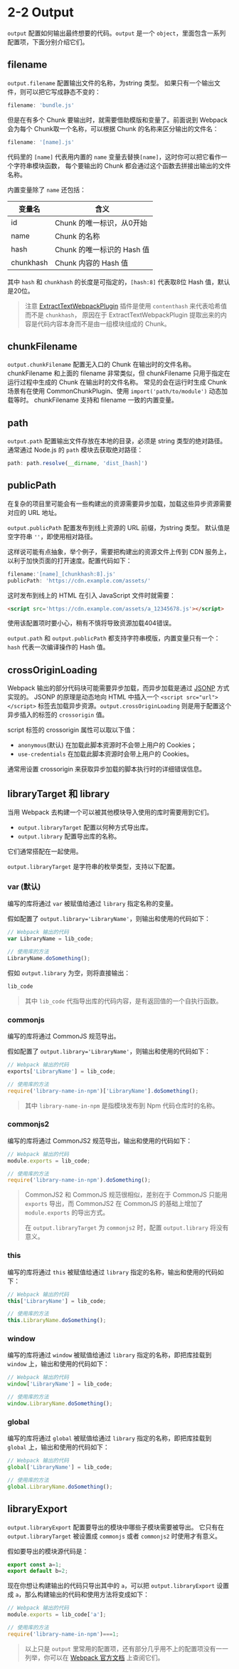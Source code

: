 # 2-2 Output

`output` 配置如何输出最终想要的代码。`output` 是一个 `object`，里面包含一系列配置项，下面分别介绍它们。

## filename

`output.filename` 配置输出文件的名称，为string 类型。 如果只有一个输出文件，则可以把它写成静态不变的：

```js
filename: 'bundle.js'
```

但是在有多个 Chunk 要输出时，就需要借助模版和变量了。前面说到 Webpack 会为每个 Chunk取一个名称，可以根据 Chunk 的名称来区分输出的文件名：

```js
filename: '[name].js'
```

代码里的 `[name]` 代表用内置的 `name` 变量去替换`[name]`，这时你可以把它看作一个字符串模块函数， 每个要输出的 Chunk 都会通过这个函数去拼接出输出的文件名称。

内置变量除了 `name` 还包括：

| 变量名    | 含义                       |
| --------- | -------------------------- |
| id        | Chunk 的唯一标识，从0开始  |
| name      | Chunk 的名称               |
| hash      | Chunk 的唯一标识的 Hash 值 |
| chunkhash | Chunk 内容的 Hash 值       |

其中 `hash` 和 `chunkhash` 的长度是可指定的，`[hash:8]` 代表取8位 Hash 值，默认是20位。

> 注意 [ExtractTextWebpackPlugin](https://github.com/webpack-contrib/extract-text-webpack-plugin) 插件是使用 `contenthash` 来代表哈希值而不是 `chunkhash`， 原因在于 ExtractTextWebpackPlugin 提取出来的内容是代码内容本身而不是由一组模块组成的 Chunk。

## chunkFilename

`output.chunkFilename` 配置无入口的 Chunk 在输出时的文件名称。 chunkFilename 和上面的 filename 非常类似，但 chunkFilename 只用于指定在运行过程中生成的 Chunk 在输出时的文件名称。 常见的会在运行时生成 Chunk 场景有在使用 CommonChunkPlugin、使用 `import('path/to/module')` 动态加载等时。 chunkFilename 支持和 filename 一致的内置变量。

## path

`output.path` 配置输出文件存放在本地的目录，必须是 string 类型的绝对路径。通常通过 Node.js 的 `path` 模块去获取绝对路径：

```js
path: path.resolve(__dirname, 'dist_[hash]')
```

## publicPath

在复杂的项目里可能会有一些构建出的资源需要异步加载，加载这些异步资源需要对应的 URL 地址。

`output.publicPath` 配置发布到线上资源的 URL 前缀，为string 类型。 默认值是空字符串 `''`，即使用相对路径。

这样说可能有点抽象，举个例子，需要把构建出的资源文件上传到 CDN 服务上，以利于加快页面的打开速度。配置代码如下：

```js
filename:'[name]_[chunkhash:8].js'
publicPath: 'https://cdn.example.com/assets/'
```

这时发布到线上的 HTML 在引入 JavaScript 文件时就需要：

```html
<script src='https://cdn.example.com/assets/a_12345678.js'></script>
```

使用该配置项时要小心，稍有不慎将导致资源加载404错误。

`output.path` 和 `output.publicPath` 都支持字符串模版，内置变量只有一个：`hash` 代表一次编译操作的 Hash 值。

## crossOriginLoading

Webpack 输出的部分代码块可能需要异步加载，而异步加载是通过 [JSONP](https://zh.wikipedia.org/wiki/JSONP) 方式实现的。 JSONP 的原理是动态地向 HTML 中插入一个 `<script src="url"></script>` 标签去加载异步资源。`output.crossOriginLoading` 则是用于配置这个异步插入的标签的 `crossorigin` 值。

script 标签的 crossorigin 属性可以取以下值：

- `anonymous`(默认) 在加载此脚本资源时不会带上用户的 Cookies；
- `use-credentials` 在加载此脚本资源时会带上用户的 Cookies。

通常用设置 crossorigin 来获取异步加载的脚本执行时的详细错误信息。

## libraryTarget 和 library

当用 Webpack 去构建一个可以被其他模块导入使用的库时需要用到它们。

- `output.libraryTarget` 配置以何种方式导出库。
- `output.library` 配置导出库的名称。

它们通常搭配在一起使用。

`output.libraryTarget` 是字符串的枚举类型，支持以下配置。

### var (默认)

编写的库将通过 `var` 被赋值给通过 `library` 指定名称的变量。

假如配置了 `output.library='LibraryName'`，则输出和使用的代码如下：

```js
// Webpack 输出的代码
var LibraryName = lib_code;

// 使用库的方法
LibraryName.doSomething();
```

假如 `output.library` 为空，则将直接输出：

```js
lib_code
```

> 其中 `lib_code` 代指导出库的代码内容，是有返回值的一个自执行函数。

### commonjs

编写的库将通过 CommonJS 规范导出。

假如配置了 `output.library='LibraryName'`，则输出和使用的代码如下：

```js
// Webpack 输出的代码
exports['LibraryName'] = lib_code;

// 使用库的方法
require('library-name-in-npm')['LibraryName'].doSomething();
```

> 其中 `library-name-in-npm` 是指模块发布到 Npm 代码仓库时的名称。

### commonjs2

编写的库将通过 CommonJS2 规范导出，输出和使用的代码如下：

```js
// Webpack 输出的代码
module.exports = lib_code;

// 使用库的方法
require('library-name-in-npm').doSomething();
```

> CommonJS2 和 CommonJS 规范很相似，差别在于 CommonJS 只能用 `exports` 导出，而 CommonJS2 在 CommonJS 的基础上增加了 `module.exports` 的导出方式。
>
> 在 `output.libraryTarget` 为 `commonjs2` 时，配置 `output.library` 将没有意义。

### this

编写的库将通过 `this` 被赋值给通过 `library` 指定的名称，输出和使用的代码如下：

```js
// Webpack 输出的代码
this['LibraryName'] = lib_code;

// 使用库的方法
this.LibraryName.doSomething();
```

### window

编写的库将通过 `window` 被赋值给通过 `library` 指定的名称，即把库挂载到 `window` 上，输出和使用的代码如下：

```js
// Webpack 输出的代码
window['LibraryName'] = lib_code;

// 使用库的方法
window.LibraryName.doSomething();
```

### global

编写的库将通过 `global` 被赋值给通过 `library` 指定的名称，即把库挂载到 `global` 上，输出和使用的代码如下：

```js
// Webpack 输出的代码
global['LibraryName'] = lib_code;

// 使用库的方法
global.LibraryName.doSomething();
```

## libraryExport

`output.libraryExport` 配置要导出的模块中哪些子模块需要被导出。 它只有在 `output.libraryTarget` 被设置成 `commonjs` 或者 `commonjs2` 时使用才有意义。

假如要导出的模块源代码是：

```js
export const a=1;
export default b=2;
```

现在你想让构建输出的代码只导出其中的 `a`，可以把 `output.libraryExport` 设置成 `a`，那么构建输出的代码和使用方法将变成如下：

```js
// Webpack 输出的代码
module.exports = lib_code['a'];

// 使用库的方法
require('library-name-in-npm')===1;
```

> 以上只是 `output` 里常用的配置项，还有部分几乎用不上的配置项没有一一列举，你可以在 [Webpack 官方文档](https://webpack.js.org/configuration/output/) 上查阅它们。